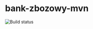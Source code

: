 # bank-zbozowy-mvn
![Build status](<https://travis-ci.org/arturolejnik95/bank-zbozowy-mvn.svg?branch=master>)
